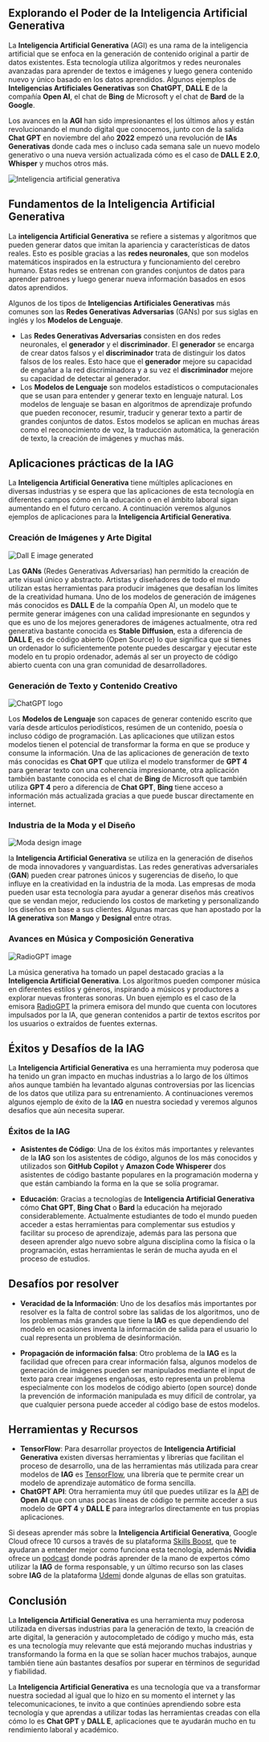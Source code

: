 
## Explorando el Poder de la Inteligencia Artificial Generativa

La **Inteligencia Artificial Generativa** (AGI) es una rama de la inteligencia artificial que se enfoca en la generación de contenido original a partir de datos existentes. Esta tecnología utiliza algoritmos y redes neuronales avanzadas para aprender de textos e imágenes y luego genera contenido nuevo y único basado en los datos aprendidos.  Algunos ejemplos de **Inteligencias Artificiales Generativas** son **ChatGPT**, **DALL E** de la compañía **Open AI**, el chat de **Bing** de Microsoft y el chat de **Bard** de la **Google**.

Los avances en la **AGI** han sido impresionantes el los últimos años y están revolucionando el mundo digital que conocemos, junto con de la salida **Chat GPT** en noviembre del año **2022** empezó una revolución de **IAs Generativas** donde cada mes o incluso cada semana sale un nuevo modelo generativo o una nueva versión actualizada cómo es el caso de **DALL E 2.0**, **Whisper** y muchos otros más.

![Inteligencia artificial generativa](https://res.cloudinary.com/dleo66u17/image/upload/v1693511291/Sin_t%C3%ADtulo_afudvn.png)

## Fundamentos de la Inteligencia Artificial Generativa

La **inteligencia Artificial Generativa** se refiere a sistemas y algoritmos que pueden generar datos que imitan la apariencia y características de datos reales. Esto es posible gracias a las **redes neuronales**, que son modelos matemáticos inspirados en la estructura y funcionamiento del cerebro humano. Estas redes se entrenan con grandes conjuntos de datos para aprender patrones y luego generar nueva información basados en esos datos aprendidos.

Algunos de los tipos de **Inteligencias Artificiales Generativas** más comunes son las **Redes Generativas Adversarias** (GANs) por sus siglas en inglés y los **Modelos de Lenguaje**. 

- Las **Redes Generativas Adversarias** consisten en dos redes neuronales, el **generador** y el **discriminador**. El **generador** se encarga de crear datos falsos y el **discriminador** trata de distinguir los datos falsos de los reales. Esto hace que el **generador** mejore su capacidad de engañar a la red discriminadora y a su vez el **discriminador** mejore su capacidad de detectar al generador.
- Los **Modelos de Lenguaje** son modelos estadísticos o computacionales que se usan para entender y generar texto en lenguaje natural. Los modelos de lenguaje se basan en algoritmos de aprendizaje profundo que pueden reconocer, resumir, traducir y generar texto a partir de grandes conjuntos de datos. Estos modelos se aplican en muchas áreas como el reconocimiento de voz, la traducción automática, la generación de texto, la creación de imágenes y muchas más.

## Aplicaciones prácticas de la IAG

La **Inteligencia Artificial Generativa** tiene múltiples aplicaciones en diversas industrias y se espera que las aplicaciones de esta tecnología en diferentes campos cómo en la educación o en el ámbito laboral sigan aumentando en el futuro cercano. A continuación veremos algunos ejemplos de aplicaciones para la **Inteligencia Artificial Generativa**.

### Creación de Imágenes y Arte Digital

![Dall E image generated](https://res.cloudinary.com/dleo66u17/image/upload/v1693511313/Sin_t%C3%ADtulo_1_u4gx4r.png)

Las **GANs** (Redes Generativas Adversarias) han permitido la creación de arte visual único y abstracto. Artistas y diseñadores de todo el mundo utilizan estas herramientas para producir imágenes que desafían los límites de la creatividad humana. Uno de los modelos de generación de imágenes más conocidos es **DALL E** de la compañía Open AI, un modelo que te permite generar imágenes con una calidad impresionante en segundos y que es uno de los mejores generadores de imágenes actualmente, otra red generativa bastante conocida es **Stable Diffusion**, esta a diferencia de **DALL E**, es de código abierto (Open Source) lo que significa que si tienes un ordenador lo suficientemente potente puedes descargar y ejecutar este modelo en tu propio ordenador, además al ser un proyecto de código abierto cuenta con una gran comunidad de desarrolladores.

### Generación de Texto y Contenido Creativo

![ChatGPT logo](https://res.cloudinary.com/dleo66u17/image/upload/v1693511790/Sin_t%C3%ADtulo_2_unvtcs.png)

Los **Modelos de Lenguaje** son capaces de generar contenido escrito que varía desde artículos periodísticos, resúmen de un contenido, poesía o incluso código de programación. Las aplicaciones que utilizan estos modelos tienen el potencial de transformar la forma en que se produce y consume la información. Una de las aplicaciones de generación de texto más conocidas es **Chat GPT** que utiliza el modelo transformer de **GPT 4** para generar texto con una coherencia impresionante, otra aplicación también bastante conocida es el chat de **Bing** de Microsoft que también utiliza **GPT 4** pero a diferencia de **Chat GPT**, **Bing** tiene acceso a información más actualizada gracias a que puede buscar directamente en internet.

### Industria de la Moda y el Diseño

![Moda design image](https://res.cloudinary.com/dleo66u17/image/upload/v1693512091/Sin_t%C3%ADtulo_3_icdhow.png)

la **Inteligencia Artificial Generativa** se utiliza en la generación de diseños de moda innovadores y vanguardistas. Las redes generativas adversariales (**GAN**) pueden crear patrones únicos y sugerencias de diseño, lo que influye en la creatividad en la industria de la moda. Las empresas de moda pueden usar esta tecnología para ayudar a generar diseños más creativos que se vendan mejor, reduciendo los costos de marketing y personalizando los diseños en base a sus clientes. Algunas marcas que han apostado por la **IA generativa** son **Mango** y **Designal** entre otras.

### Avances en Música y Composición Generativa

![RadioGPT image](https://res.cloudinary.com/dleo66u17/image/upload/v1693512119/Sin_t%C3%ADtulo_4_rimwu7.png)

La música generativa ha tomado un papel destacado gracias a la **Inteligencia Artificial Generativa**. Los algoritmos pueden componer música en diferentes estilos y géneros, inspirando a músicos y productores a explorar nuevas fronteras sonoras. Un buen ejemplo es el caso de la emisora [RadioGPT](https://futurimedia.com/radiogpt/?utm_campaign=2023.02%20%7C%20RadioGPT&utm_source=display&utm_medium=player) la primera emisora del mundo que cuenta con locutores impulsados por la IA, que generan contenidos a partir de textos escritos por los usuarios o extraídos de fuentes externas.

## Éxitos y Desafíos de la IAG

La **Inteligencia Artificial Generativa** es una herramienta muy poderosa que ha tenido un gran impacto en muchas industrias a lo largo de los últimos años aunque también ha levantado algunas controversias por las licencias de los datos que utiliza para su entrenamiento. A continuaciones veremos algunos ejemplo de éxito de la **IAG** en nuestra sociedad y veremos algunos desafíos que aún necesita superar.

### Éxitos de la IAG

- **Asistentes de Código**: Una de los éxitos más importantes y relevantes de la **IAG** son los asistentes de código, algunos de los más conocidos y utilizados son **GitHub Copilot** y **Amazon Code Whisperer** dos asistentes de código bastante populares en la programación moderna y que están cambiando la forma en la que se solía programar.

- **Educación**: Gracias a tecnologías de **Inteligencia Artificial Generativa** cómo **Chat GPT**, **Bing Chat** o **Bard** la educación ha mejorado considerablemente. Actualmente estudiantes de todo el mundo pueden acceder a estas herramientas para complementar sus estudios y facilitar su proceso de aprendizaje, además para las persona que deseen aprender algo nuevo sobre alguna disciplina como la física o la programación, estas herramientas le serán de mucha ayuda en el proceso de estudios.

## Desafíos por resolver

- **Veracidad de la Información**: Uno de los desafíos más importantes por resolver es la falta de control sobre las salidas de los algoritmos, uno de los problemas más grandes que tiene la **IAG** es que dependiendo del modelo en ocasiones inventa la información de salida para el usuario lo cual representa un problema de desinformación.

- **Propagación de información falsa**: Otro problema de la **IAG** es la facilidad que ofrecen para crear información falsa, algunos modelos de generación de imágenes pueden ser manipulados mediante el input de texto para crear imágenes engañosas, esto representa un problema especialmente con los modelos de código abierto (open source) donde la prevención de información manipulada es muy difícil de controlar, ya que cualquier persona puede acceder al código base de estos modelos.

## Herramientas y Recursos

- **TensorFlow**: Para desarrollar proyectos de **Inteligencia Artificial Generativa** existen diversas herramientas y librerías que facilitan el proceso de desarrollo, una de las herramientas más utilizada para crear modelos de **IAG** es [TensorFlow](https://www.tensorflow.org/install?hl=es-419), una librería que te permite crear un modelo de aprendizaje automático de forma sencilla.
- **ChatGPT API**: Otra herramienta muy útil que puedes utilizar es la [API](https://platform.openai.com/docs/introduction) de **Open AI**  que con unas pocas líneas de código te permite acceder a sus modelo de **GPT 4** y **DALL E** para integrarlos directamente en tus propias aplicaciones.

Si deseas aprender más sobre la **Inteligencia Artificial Generativa**, Google Cloud ofrece 10 cursos a través de su plataforma [Skills Boost](https://www.cloudskillsboost.google/journeys/118), que te ayudaran a entender mejor como funciona esta tecnología, además **Nvidia** ofrece un [podcast](https://blogs.nvidia.com/ai-podcast/) donde podrás aprender de la mano de expertos cómo utilizar la **IAG** de forma responsable, y un último recurso son las clases sobre **IAG** de la plataforma [Udemi](https://www.udemy.com/courses/search/?src=ukw&q=Inteligencia+Artificial+Generativa) donde algunas de ellas son gratuitas.


## Conclusión

La **Inteligencia Artificial Generativa** es una herramienta muy poderosa utilizada en diversas industrias para la generación de texto, la creación de arte digital, la generación y autocompletado de código y mucho más, esta es una tecnología muy relevante que está mejorando muchas industrias y transformando la forma en la que se solían hacer muchos trabajos, aunque también tiene aún bastantes desafíos por superar en términos de seguridad y fiabilidad.

La **Inteligencia Artificial Generativa** es una tecnología que va a transformar nuestra sociedad al igual que lo hizo en su momento el internet y las telecomunicaciones, te invito a que continúes aprendiendo sobre esta tecnología y que aprendas a utilizar todas las herramientas creadas con ella cómo lo es **Chat GPT** y **DALL E**, aplicaciones que te ayudarán mucho en tu rendimiento laboral y académico.
